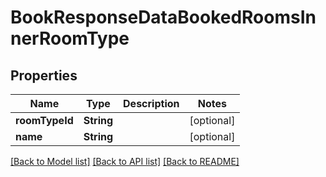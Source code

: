 # BookResponseDataBookedRoomsInnerRoomType

## Properties
Name | Type | Description | Notes
------------ | ------------- | ------------- | -------------
**roomTypeId** | **String** |  | [optional] 
**name** | **String** |  | [optional] 

[[Back to Model list]](../README.md#models) [[Back to API list]](../README.md#api-endpoints) [[Back to README]](../README.md)


